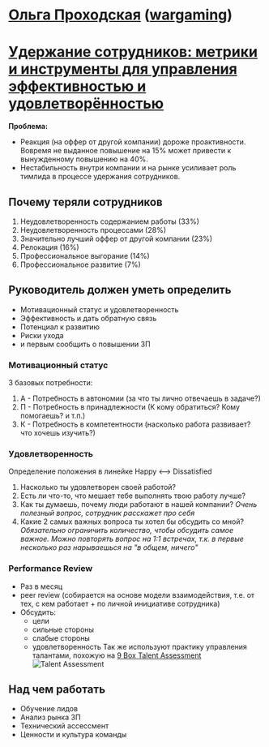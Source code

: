 # [Ольга Проходская](https://teamleadconf.ru/moscow/2019/author/6896) ([wargaming](https://wargaming.com/))
# [Удержание сотрудников: метрики и инструменты для управления эффективностью и удовлетворённостью](https://teamleadconf.ru/moscow/2019/abstracts/4497)

**Проблема:**
- Реакция (на оффер от другой компании) дороже проактивности. Вовремя не выданное повышение на 15% может привести к вынужденному повышению на 40%.
- Нестабильность внутри компании и на рынке усиливает роль тимлида в процессе удержания сотрудников.

## Почему теряли сотрудников
1. Неудовлетворенность содержанием работы (33%)
2. Неудовлетворенность процессами (28%)
3. Значительно лучший оффер от другой компании (23%)
4. Релокация (16%)
5. Профессиональное выгорание (14%)
6. Профессиональное развитие (7%)

## Руководитель должен уметь определить
- Мотивационный статус и удовлетворенность
- Эффективность и дать обратную связь
- Потенциал к развитию
- Риски ухода
- и первым сообщить о повышении ЗП

### Мотивационный статус
3 базовых потребности:
1. А - Потребность в автономии (за что ты лично отвечаешь в задаче?)
2. П - Потребность в принадлежности (К кому обратиться? Кому помогаешь? и т.п.)
3. К - Потребность в компетентности (насколько работа развивает? что хочешь изучить?)

### Удовлетворенность
Определение положения в линейке Happy <--> Dissatisfied
1. Насколько ты удовлетворен своей работой?
2. Есть ли что-то, что мешает тебе выполнять твою работу лучше?
3. Как ты думаешь, почему люди работают в нашей компании? _Очень полезный вопрос, сотрудник расскажет про себя_
4. Какие 2 самых важных вопроса ты хотел бы обсудить со мной? _Обязательно ограничить количество, чтобы обсудить самое важное. Можно повторять вопрос на 1:1 встречах, т.к. в первые несколько раз нарываешься на "в общем, ничего"_

### Performance Review
- Раз в месяц
- peer review (собирается на основе модели взаимодействия, т.е. от тех, с кем работает + по личной инициативе сотрудника)
- Обсудить: 
    - цели
    - сильные стороны
    - слабые стороны
    - удовлетворенность
Так же используют практику управления талантами, похожую на [9 Box Talent Assessment](http://www.congruentpaths.com/resources-tools/9-box/)
![Talent Assessment](https://i2.wp.com/www.congruentpaths.com/wp-content/uploads/9-BOX.png?w=1030 "см. congruentpaths")  

## Над чем работать
- Обучение лидов
- Анализ рынка ЗП
- Технический ассессмент
- Ценности и культура команды

